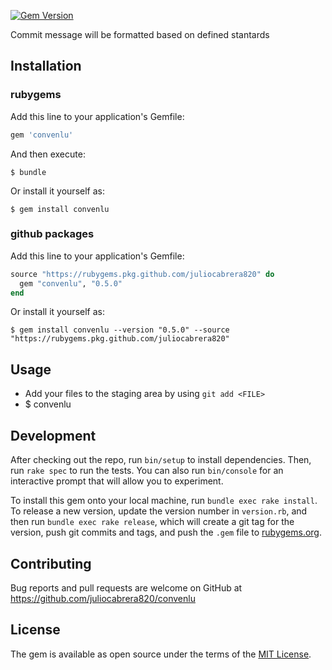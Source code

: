 [![Gem Version](https://badge.fury.io/rb/convenlu.svg)](https://badge.fury.io/rb/convenlu)

Commit message will be formatted based on defined stantards

## Installation

### rubygems

Add this line to your application's Gemfile:

```ruby
gem 'convenlu'
```

And then execute:

    $ bundle

Or install it yourself as:

    $ gem install convenlu

### github packages

Add this line to your application's Gemfile:

```ruby
source "https://rubygems.pkg.github.com/juliocabrera820" do
  gem "convenlu", "0.5.0"
end
```

Or install it yourself as:

    $ gem install convenlu --version "0.5.0" --source "https://rubygems.pkg.github.com/juliocabrera820"

## Usage

* Add your files to the staging area by using `git add <FILE>`
*    $ convenlu

## Development

After checking out the repo, run `bin/setup` to install dependencies. Then, run `rake spec` to run the tests. You can also run `bin/console` for an interactive prompt that will allow you to experiment.

To install this gem onto your local machine, run `bundle exec rake install`. To release a new version, update the version number in `version.rb`, and then run `bundle exec rake release`, which will create a git tag for the version, push git commits and tags, and push the `.gem` file to [rubygems.org](https://rubygems.org).

## Contributing

Bug reports and pull requests are welcome on GitHub at https://github.com/juliocabrera820/convenlu

## License

The gem is available as open source under the terms of the [MIT License](https://opensource.org/licenses/MIT).
